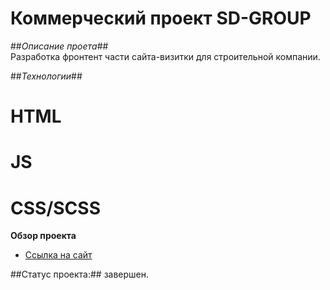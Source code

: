 # Коммерческий проект SD-GROUP

##_Описание проета_##  
Разработка фронтент части сайта-визитки для строительной компании.

##_Технологии_##  
# HTML
# JS
# CSS/SCSS

**Обзор проекта**
* [Ссылка на сайт](https://sdgroupe.ru/) 

##Статус проекта:## завершен.
